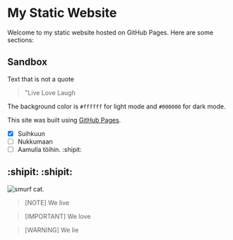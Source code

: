 # My Static Website

Welcome to my static website hosted on GitHub Pages. Here are some sections:

## Sandbox

Text that is not a quote

> "Live Love Laugh

The background color is `#ffffff` for light mode and `#000000` for dark mode.

This site was built using [GitHub Pages](https://pages.github.com/).

- [x] Suihkuun
- [ ] Nukkumaan
- [ ] Aamulla töihin.  :shipit:

## :shipit: :shipit:

![smurf cat.](https://external-preview.redd.it/4ppDuV0vLwQ8ohnv6M1IDxoVJ3_JTM-3OlrQr1vaJQU.jpg?width=640&crop=smart&auto=webp&s=3b4435e777d44c06a4986b49e3e0e5f529cce5d5)

> [NOTE]
> We live

> [IMPORTANT]
> We love 

> [WARNING]
> We lie
